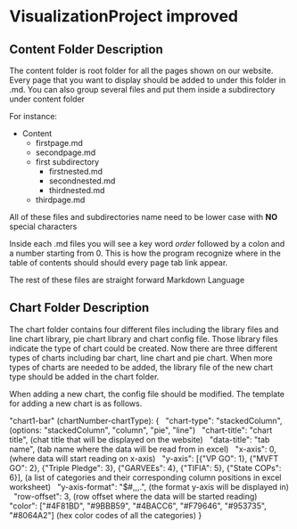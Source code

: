 # VisualizationProject improved 

## Content Folder Description
The content folder is root folder for all the pages shown on our website.
Every page that you want to display should be added to under this folder in .md. 
You can also group several files and put them inside a subdirectory under content folder

For instance:
* Content
  * firstpage.md
  * secondpage.md
  * first subdirectory
    * firstnested.md
    * secondnested.md
    * thirdnested.md
  * thirdpage.md

All of these files and subdirectories name need to be lower case with **NO** special characters

Inside each .md files you will see a key word *order* followed by a colon and a number starting from 0.
This is how the program recognize where in the table of contents should should every page tab link appear.

The rest of these files are straight forward Markdown Language

## Chart Folder Description

The chart folder contains four different files including the library files and line chart library, pie chart library and chart config file.
Those library files indicate the type of chart could be created. Now there are three different types of charts including bar chart, line chart and pie chart.
When more types of charts are needed to be added, the library file of the new chart type should be added in the chart folder.

When adding a new chart, the config file should be modified. The template for adding a new chart is as follows.

"chart1-bar" (chartNumber-chartType): {
&nbsp; "chart-type": "stackedColumn", (options: "stackedColumn", "column", "pie", "line")
&nbsp; "chart-title": "chart title",  (chat title that will be displayed on the website)
&nbsp; "data-title": "tab name", (tab name where the data will be read from in excel)
&nbsp; "x-axis": 0, (where data will start reading on x-axis)
&nbsp; "y-axis": [{"VP GO": 1}, {"MVFT GO": 2}, {"Triple Pledge": 3}, {"GARVEEs": 4}, {"TIFIA": 5}, {"State COPs": 6}],
              (a list of categories and their corresponding column positions in excel worksheet)
&nbsp; "y-axis-format": "$#,,,.", (the format y-axis will be displayed in)
&nbsp; "row-offset": 3, (row offset where the data will be started reading)
&nbsp; "color": ["#4F81BD", "#9BBB59", "#4BACC6", "#F79646", "#953735", "#8064A2"]
             (hex color codes of all the categories)
}


